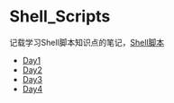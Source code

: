 # Shell_Scripts
记载学习Shell脚本知识点的笔记，[Shell脚本](https://space.bilibili.com/3461576172505894/channel/collectiondetail?sid=1714455&spm_id_from=333.788.0.0)

+ [Day1](Day1/index.md)
+ [Day2](Day2/index.md)
+ [Day3](Day3/index.md)
+ [Day4](Day4/index.md)

